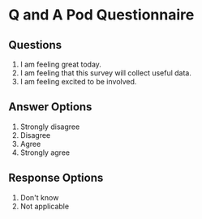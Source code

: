 # Q and A Pod Questionnaire

## Questions

1. I am feeling great today.
2. I am feeling that this survey will collect useful data.
3. I am feeling excited to be involved.

## Answer Options

1. Strongly disagree
2. Disagree
3. Agree
4. Strongly agree

## Response Options

1. Don't know
2. Not applicable
